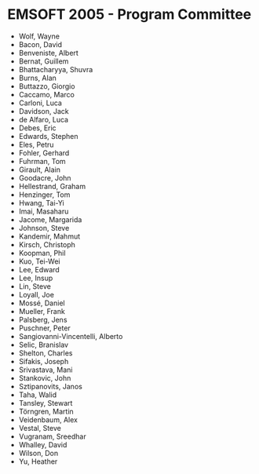 # EMSOFT 2005 - Program Committee
* Wolf, Wayne
* Bacon, David
* Benveniste, Albert
* Bernat, Guillem
* Bhattacharyya, Shuvra
* Burns, Alan
* Buttazzo, Giorgio
* Caccamo, Marco
* Carloni, Luca
* Davidson, Jack
* de Alfaro, Luca
* Debes, Eric
* Edwards, Stephen
* Eles, Petru
* Fohler, Gerhard
* Fuhrman, Tom
* Girault, Alain
* Goodacre, John
* Hellestrand, Graham
* Henzinger, Tom
* Hwang, Tai-Yi
* Imai, Masaharu
* Jacome, Margarida
* Johnson, Steve
* Kandemir, Mahmut
* Kirsch, Christoph
* Koopman, Phil
* Kuo, Tei-Wei
* Lee, Edward
* Lee, Insup
* Lin, Steve
* Loyall, Joe
* Mossé, Daniel
* Mueller, Frank
* Palsberg, Jens
* Puschner, Peter
* Sangiovanni-Vincentelli, Alberto
* Selic, Branislav
* Shelton, Charles
* Sifakis, Joseph
* Srivastava, Mani
* Stankovic, John
* Sztipanovits, Janos
* Taha, Walid
* Tansley, Stewart
* Törngren, Martin
* Veidenbaum, Alex
* Vestal, Steve
* Vugranam, Sreedhar
* Whalley, David
* Wilson, Don
* Yu, Heather
